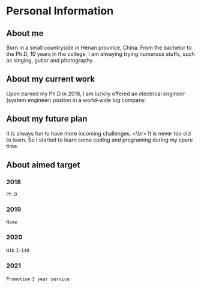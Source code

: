 Personal Information
====================
## About me
Born in a small countryside in Henan province, China. From the bachelor to the Ph.D, 10 years in the college, I am alwaying trying numerous stuffs, such as singing, guitar and photography.
## About my current work
Upon earned my Ph.D in 2018, I am luckily offered an electrical engineer (system engineer) postion in a world-wide big company.
## About my future plan
It is always fun to have more incoming challenges. <\br> 
It is never too old to learn. So I started to learn some coding and programing during my spare time.

## About aimed target
### 2018
  `Ph.D`
### 2019
  `None`
### 2020
  `H1b` `I-140`
### 2021
  `Promotion` `3 year service`
